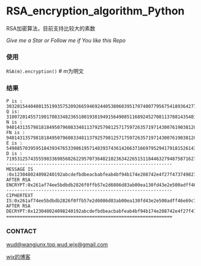 # RSA_encryption_algorithm_Python
RSA加密算法，目前支持比较大的素数

*Give me a Star or Follow me if You like this Repo*

### 使用
```RSA(m).encryption()```  # m为明文

### 结果
```RSA by Wangjunxiong: 2018.10.4
P is : 303201544048013519935752092665946924405380603951707400779567541893642770464930150910685790993799269092713901018933957068020358905276691 
Q is: 310072014557190170833482365100193819491564908511689245270811378814354011227891505436090731570321125225652239245220940795064756618948467
N is : 94014313579818184950796083348113792579812571759726357197143007619038120411050228798616786935425909147831424638235492055404552761918135044866837651015026143649954498753550904546097503632046912130495568220285954004215962142287084178873450209462884660795311613202105282697
FN is : 94014313579818184950796083348113792579812571759726357197143007619038120411050228798616786935425909147831424638235492055404552761918134431593279045811335374415496732612807007600585040235400861751574860223504261182559615365764520058479131843322620505897448528086581057540
E is : 54988570395951843934765339861957148393743614266371669795294179181526143431305287146525831685427331645802658339082997466009597677334373715025811040971913484510621380163667965901248697616560693295183179998285390376258394940122179758410578406581355750417505819342414571823
D is : 71953125743555983369856826229570736482102363422651511844632794875871627266261546254478266663383398291006017968129349673882525177995952470648469837112861261905130413278557916655066172114898781013171742343994359168282094717543443871950171912642085983952822021781519146507
--------------------------------------------------------------
MESSAGE IS :0x123048024098240192abcdefbdbeacbabfeab4bf94b174e208742e4f27f4737498274b2348e80f00d808da595d5959f59595e95a959c9f341123f41231b12313f1313e123d1131c1231a121f131b13d123f
AFTER RSA ENCRYPT:0x261af74ee5bdbdb2826f0ffb57e2d6086d83ab00ea130fd43e2e500adff46e69c7ea572a40878a70eae33c1aec8a5d750ffdbeaa455598b6c68b969e1ff25b80644b0603090c0f958722aa528c3cab254a55ff4d6b74f830f807304135936160b427424df2ec3037d5d77eff7ac5ebf8
--------------------------------------------------------------
CIPHERTEXT IS:0x261af74ee5bdbdb2826f0ffb57e2d6086d83ab00ea130fd43e2e500adff46e69c7ea572a40878a70eae33c1aec8a5d750ffdbeaa455598b6c68b969e1ff25b80644b0603090c0f958722aa528c3cab254a55ff4d6b74f830f807304135936160b427424df2ec3037d5d77eff7ac5ebf8
AFTER RSA DECRYPT:0x123048024098240192abcdefbdbeacbabfeab4bf94b174e208742e4f27f4737498274b2348e80f00d808da595d5959f59595e95a959c9f341123f41231b12313f1313e123d1131c1231a121f131b13d123f
==============================================================
```

### CONTACT
wud@wangjunx.top,wud.wjx@gmail.com

[wjx的博客](http://www.wangjunx.top)
